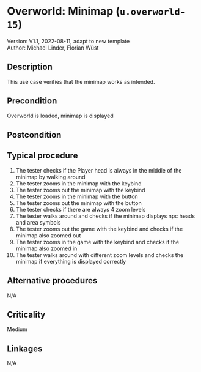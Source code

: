 # Overworld: Minimap (`u.overworld-15`)

Version: V1.1, 2022-08-11, adapt to new template \
Author: Michael Linder, Florian Wüst

## Description

This use case verifies that the minimap works as intended.  

## Precondition

Overworld is loaded, minimap is displayed

## Postcondition

## Typical procedure

1. The tester checks if the Player head is always in the middle of the minimap by walking around
2. The tester zooms in the minimap with the keybind
3. The tester zooms out the minimap with the keybind
4. The tester zooms in the minimap with the button
5. The tester zooms out the minimap with the button
6. The tester checks if there are always 4 zoom levels
7. The tester walks around and checks if the minimap displays npc heads and area symbols
8. The tester zooms out the game with the keybind and checks if the minimap also zoomed out
9. The tester zooms in the game with the keybind and checks if the minimap also zoomed in
10. The tester walks around with different zoom levels and checks the minimap if everything is displayed correctly

## Alternative procedures

N/A

## Criticality

Medium

## Linkages

N/A
